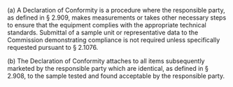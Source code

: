 (a) A Declaration of Conformity is a procedure where the responsible party, as defined in § 2.909, makes measurements or takes other necessary steps to ensure that the equipment complies with the appropriate technical standards. Submittal of a sample unit or representative data to the Commission demonstrating compliance is not required unless specifically requested pursuant to § 2.1076.

(b) The Declaration of Conformity attaches to all items subsequently marketed by the responsible party which are identical, as defined in § 2.908, to the sample tested and found acceptable by the responsible party.

